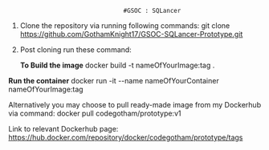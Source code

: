                                     #GSOC : SQLancer

1. Clone the repository via running following commands:
  git clone https://github.com/GothamKnight17/GSOC-SQLancer-Prototype.git

2. Post cloning run these command:
   
   **To Build the image**
   docker build -t nameOfYourImage:tag .

  **Run the container**
  docker run -it --name nameOfYourContainer nameOfYourImage:tag
  
  
Alternatively you may choose to pull ready-made image from my Dockerhub via command: 
  docker pull codegotham/prototype:v1 

Link to relevant Dockerhub page: https://hub.docker.com/repository/docker/codegotham/prototype/tags
